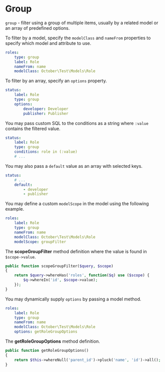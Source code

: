 # Group

`group` - filter using a group of multiple items, usually by a related model or an array of predefined options.

To filter by a model, specify the `modelClass` and `nameFrom` properties to specify which model and attribute to use.

```yaml
roles:
    type: group
    label: Role
    nameFrom: name
    modelClass: October\Test\Models\Role
```

To filter by an array, specify an `options` property.

```yaml
status:
    label: Role
    type: group
    options:
        developer: Developer
        publisher: Publisher
```

You may pass custom SQL to the conditions as a string where `:value` contains the filtered value.

```yaml
status:
    label: Role
    type: group
    conditions: role in (:value)
    # ...
```

You may also pass a `default` value as an array with selected keys.

```yaml
status:
    # ...
    default:
        - developer
        - publisher
```

You may define a custom `modelScope` in the model using the following example.

```yaml
roles:
    label: Role
    type: group
    nameFrom: name
    modelClass: October\Test\Models\Role
    modelScope: groupFilter
```

The **scopeGroupFilter** method definition where the value is found in `$scope->value`.

```php
public function scopeGroupFilter($query, $scope)
{
    return $query->whereHas('roles', function($q) use ($scope) {
        $q->whereIn('id', $scope->value);
    });
}
```

You may dynamically supply `options` by passing a model method.

```yaml
roles:
    label: Role
    type: group
    nameFrom: name
    modelClass: October\Test\Models\Role
    options: getRoleGroupOptions
```

The **getRoleGroupOptions** method definition.

```php
public function getRoleGroupOptions()
{
    return $this->whereNull('parent_id')->pluck('name', 'id')->all();
}
```
